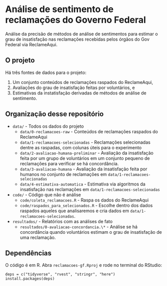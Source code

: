 # Análise de sentimento de reclamações do Governo Federal 

Análise da precisão de métodos de análise de sentimentos para estimar o grau de insatisfação nas reclamações recebidas pelos órgãos do Gov Federal via ReclameAqui.

## O projeto

Há três fontes de dados para o projeto: 

1. Um conjunto conteúdos de reclamações raspados do ReclameAqui, 
2. Avaliações do grau de insatisfação feitas por voluntários, e 
3. Estimativas da instatisfação derivadas de métodos de análise de sentimento.

## Organização desse repositório

* `data/` - Todos os dados do projeto
    * `data/0-reclamacoes-raw` - Conteúdos de reclamações raspados do ReclameAqui
    * `data/1-reclamacoes-selecionadas` - Reclamações selecionadas dentre as raspadas, com colunas úteis para o experimento
    * `data/2-avaliacao-humana-preliminar` - Avaliação da insatisfação feita por um grupo de voluntários em um conjunto pequeno de reclamações para verificar se há concordância. 
    * `data/3-avaliacao-humana` - Avaliação da insatisfação feita por humanos no conjunto de reclamações em `data/1-reclamacoes-selecionadas`
    * `data/4-estimativa-automatica` - Estimativa via algoritmos da insatisfação nas reclamações em `data/1-reclamacoes-selecionadas`
* `code/` - Código que não é análise
    * `code/coleta_reclamacoes.R` - Raspa os dados do ReclameAqui
    * `code/raspados_para_selecionados.R` - Escolhe dentro dos dados raspados aqueles que analisaremos e cria dados em `data/1-reclamacoes-selecionadas`.
* `resultados/` - Relatórios com as análises de fato
    * `resultados/0-avaliacao-concordancia.\*` - Análise se há concordância quando voluntários estimam o grau de insatisfação de uma reclamação.

## Dependências

O código é em R. Abra `reclamacoes-gf.Rproj` e rode no terminal do RStudio: 

```
deps = c("tidyverse", "rvest", "stringr", "here")
install.packages(deps)
```                                                                                                                      

